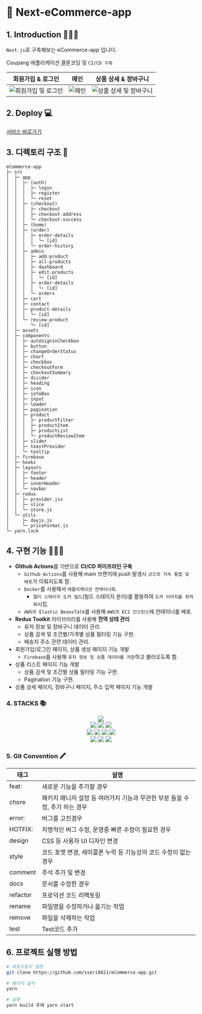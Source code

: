 # 🛒 Next-eCommerce-app

## 1. Introduction 👩🏻‍🦰

`Next.js`로 구축해보는 eCommerce-app 입니다.

Coupang 애플리케이션 클론코딩 및 `CI/CD 구축`

|                                                          회원가입 & 로그인                                                          |                                                     메인                                                     |                                                           상품 상세 & 장바구니                                                           |
| :---------------------------------------------------------------------------------------------------------------------------------: | :----------------------------------------------------------------------------------------------------------: | :--------------------------------------------------------------------------------------------------------------------------------------: |
| ![회원가입 및 로그인](https://github.com/ssori0421/eCommerce-app/assets/115159126/7bb28d2f-927c-499d-a0dc-68f58c29efa8) | ![메인](https://github.com/ssori0421/eCommerce-app/assets/115159126/9d2ae9ce-c0d1-4c61-beff-f07c501fd48f) | ![상품 상세 및 장바구니](https://github.com/ssori0421/eCommerce-app/assets/115159126/67994cab-ffeb-44e4-b162-01d0d991408b) |

## 2. Deploy 💻

[서비스 바로가기](http://next-coupang-app-env.eba-kbg3p7u6.ap-northeast-2.elasticbeanstalk.com/)

## 3. 디렉토리 구조 📂

```
eCommerce-app
├─ src
│  ├─ app
│  │  ├─ (auth)
│  │  │  ├─ login
│  │  │  ├─ register
│  │  │  └─ reset
│  │  ├─ (checkout)
│  │  │  ├─ checkout
│  │  │  ├─ checkout-address
│  │  │  └─ checkout-success
│  │  ├─ (home)
│  │  ├─ (order)
│  │  │  ├─ order-details
│  │  │  │  └─ [id]
│  │  │  └─ order-history
│  │  ├─ admin
│  │  │  ├─ add-product
│  │  │  ├─ all-products
│  │  │  ├─ dashboard
│  │  │  ├─ edit-products
│  │  │  │  └─ [id]
│  │  │  ├─ order-details
│  │  │  │  └─ [id]
│  │  │  └─ orders
│  │  ├─ cart
│  │  ├─ contact
│  │  ├─ product-details
│  │  │  └─ [id]
│  │  └─ review-product
│  │     └─ [id]
│  ├─ assets
│  ├─ components
│  │  ├─ autoSigninCheckbox
│  │  ├─ button
│  │  ├─ changeOrderStatus
│  │  ├─ chart
│  │  ├─ checkbox
│  │  ├─ checkoutForm
│  │  ├─ checkoutSummary
│  │  ├─ divider
│  │  ├─ heading
│  │  ├─ icon
│  │  ├─ infoBox
│  │  ├─ input
│  │  ├─ loader
│  │  ├─ pagination
│  │  ├─ product
│  │  │  ├─ productFilter
│  │  │  ├─ productItem
│  │  │  ├─ productList
│  │  │  └─ productReviewItem
│  │  ├─ slider
│  │  ├─ toastProvider
│  │  └─ tooltip
│  ├─ firebase
│  ├─ hooks
│  ├─ layouts
│  │  ├─ footer
│  │  ├─ header
│  │  ├─ innerHeader
│  │  └─ navbar
│  ├─ redux
│  │  ├─ provider.jsx
│  │  ├─ slice
│  │  └─ store.js
│  └─ utils
│     ├─ dayjs.js
│     └─ priceFormat.js
└─ yarn.lock

```

## 4. 구현 기능 👩🏻‍💻

- **GIthub Actions**를 기반으로 **CI/CD 파이프라인 구축**
  - `Github Actions`를 사용해 main 브랜치에 push 발생시 `코드의 지속 통합 및 배포`가 이뤄지도록 함.
  - `Docker`를 사용해서 `애플리케이션 컨테이너화`.
    - `멀티 스테이지 도커 빌드`(빌드 스테이지 분리)를 활용하여 `도커 이미지를 최적화`시킴.
  - `AWS의 Elastic BeansTalk`를 사용해 `AWS의 EC2 인스턴스`에 컨테이너를 배포.
- **Redux Toolkit** 라이브러리를 사용해 **전역 상태 관리**
  - 유저 정보 및 장바구니 데이터 관리.
  - 상품 검색 및 조건별/가격별 상품 필터링 기능 구현.
  - 배송지 주소 관련 데이터 관리.
- 회원가입/로그인 페이지, 상품 생성 페이지 기능 개발
  - `Firebase`를 사용해 `유저 정보 및 상품 데이터를 저장`하고 불러오도록 함.
- 상품 리스트 페이지 기능 개발
  - 상품 검색 및 조건별 상품 필터링 기능 구현.
  - Pagination 기능 구현.
- 상품 상세 페이지, 장바구니 페이지, 주소 입력 페이지 기능 개발

### 4. STACKS 📚

<div align=center> 
  <img src="https://img.shields.io/badge/react-61DAFB?style=for-the-badge&logo=react&logoColor=black"> </br>
  <img src="https://img.shields.io/badge/NEXT.JS-000000?style=for-the-badge&logo=NEXT.JS&logoColor=black">
  <img src="https://img.shields.io/badge/TYPESCRIPT-3178C6?style=for-the-badge&logo=TYPESCRIPT&logoColor=black">
  <img src="https://img.shields.io/badge/FIREBASE-FFCA28?style=for-the-badge&logo=FIREBASE&logoColor=black"></br>
  <img src="https://img.shields.io/badge/REDUX-764ABC?style=for-the-badge&logo=REDUX&logoColor=black">
  <img src="https://img.shields.io/badge/SCSS-CC6699?style=for-the-badge&logo=SCSS&logoColor=black">
  <img src="https://img.shields.io/badge/GITHUB ACTIONS-2088FF?style=for-the-badge&logo=GITHUB ACTIONS&logoColor=black">
  <img src="https://img.shields.io/badge/DOCKER-2496ED?style=for-the-badge&logo=DOCKER&logoColor=black"></br>
  <img src="https://img.shields.io/badge/AMAZON EC2-FF9900?style=for-the-badge&logo=AMAZON EC2&logoColor=black">
  <img src="https://img.shields.io/badge/AMAZON ELASTIC BEANSTALK-CC6699?style=for-the-badge&logo=AMAZON ELASTIC BEANSTALK&logoColor=black">
  <img src="https://img.shields.io/badge/AMAZON IAM-569A31?style=for-the-badge&logo=AMAZON IAM&logoColor=black">
</div>

### 5. Git Convention 🖍️

| 태그     | 설명                                                                        |
| -------- | --------------------------------------------------------------------------- |
| feat:    | 새로운 기능을 추가할 경우                                                   |
| chore    | 패키지 매니저 설정 등 여러가지 기능과 무관한 부분 들을 수정, 추가 하는 경우 |
| error:   | 버그를 고친경우                                                             |
| HOTFIX:  | 치명적인 버그 수정, 운영중 빠른 수정이 필요한 경우                          |
| design   | CSS 등 사용자 UI 디자인 변경                                                |
| style    | 코드 포맷 변경, 세미콜론 누락 등 기능상의 코드 수정이 없는 경우             |
| comment  | 주석 추가 및 변경                                                           |
| docs     | 문서를 수정한 경우                                                          |
| refactor | 프로덕션 코드 리팩토링                                                      |
| rename   | 파일명을 수정하거나 옮기는 작업                                             |
| remove   | 파일을 삭제하는 작업                                                        |
| test     | Test코드 추가                                                               |

## 6. 프로젝트 실행 방법

```bash
# 레포지토리 클론
git clone https://github.com/ssori0421/eCommerce-app.git

# 패키지 설치
yarn

# 실행
yarn build 후에 yarn start
```
